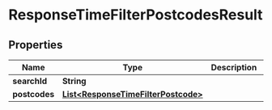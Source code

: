 
# ResponseTimeFilterPostcodesResult

## Properties
Name | Type | Description | Notes
------------ | ------------- | ------------- | -------------
**searchId** | **String** |  | 
**postcodes** | [**List&lt;ResponseTimeFilterPostcode&gt;**](ResponseTimeFilterPostcode.md) |  | 



